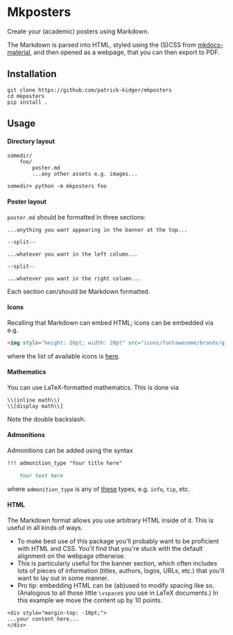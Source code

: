 # Mkposters

Create your (academic) posters using Markdown.

The Markdown is parsed into HTML, styled using the (S)CSS from [mkdocs-material](https://github.com/squidfunk/mkdocs-material/), and then opened as a webpage, that you can then export to PDF.

## Installation

```
git clone https://github.com/patrick-kidger/mkposters
cd mkposters
pip install .
```

## Usage

#### Directory layout

```
somedir/
    foo/
        poster.md
        ...any other assets e.g. images...

somedir> python -m mkposters foo
```

#### Poster layout

`poster.md` should be formatted in three sections:

```
...anything you want appearing in the banner at the top...

--split--

...whatever you want in the left column...

--split--

...whatever you want in the right column...
```

Each section can/should be Markdown formatted.

#### Icons

Recalling that Markdown can embed HTML; icons can be embedded via e.g.
```html
<img style="height: 20pt; width: 20pt" src="icons/fontawesome/brands/github.svg">
```
where the list of available icons is [here](https://github.com/patrick-kidger/mkposters/tree/main/mkposters/icons).

#### Mathematics

You can use LaTeX-formatted mathematics. This is done via

```
\\(inline math\\)
\\[display math\\]
```

Note the double backslash.

#### Admonitions

Admonitions can be added using the syntax

```markdown
!!! admonition_type "Your title here"

    Your text here
```

where `admonition_type` is any of [these](https://squidfunk.github.io/mkdocs-material/reference/admonitions/#supported-types) types, e.g. `info`, `tip`, etc.

#### HTML

The Markdown format allows you use arbitrary HTML inside of it. This is useful in all kinds of ways.

- To make best use of this package you'll probably want to be proficient with HTML and CSS. You'll find that you're stuck with the default alignment on the webpage otherwise.
- This is particularly useful for the banner section, which often includes lots of pieces of information (titles, authors, logos, URLs, etc.) that you'll want to lay out in some manner.
- Pro tip: embedding HTML can be (ab)used to modify spacing like so. (Analogous to all those little `\vspace`s you use in LaTeX documents.) In this example we move the content up by 10 points.
```
<div style="margin-top: -10pt;">
...your content here...
</div>
```
